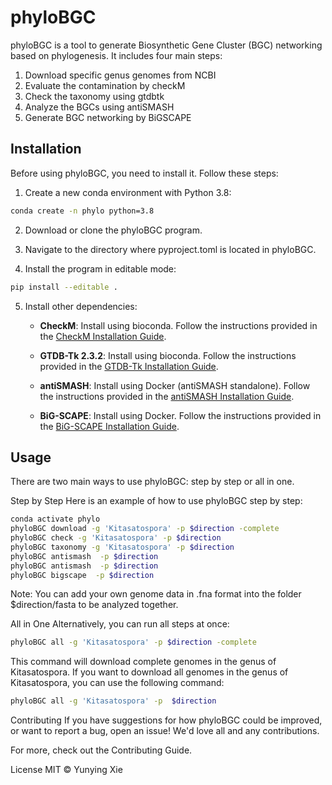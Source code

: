 # phyloBGC

phyloBGC is a tool to generate Biosynthetic Gene Cluster (BGC) networking based on phylogenesis. It includes four main steps:

1. Download specific genus genomes from NCBI
2. Evaluate the contamination by checkM
3. Check the taxonomy using gtdbtk
4. Analyze the BGCs using antiSMASH
5. Generate BGC networking by BiGSCAPE

## Installation

Before using phyloBGC, you need to install it. Follow these steps:

1. Create a new conda environment with Python 3.8:

```bash
conda create -n phylo python=3.8
```
2. Download or clone the phyloBGC program.

3. Navigate to the directory where pyproject.toml is located in phyloBGC.

4. Install the program in editable mode:
```bash
pip install --editable .
```
5. Install other dependencies:

   - **CheckM**: Install using bioconda. Follow the instructions provided in the [CheckM Installation Guide](https://github.com/Ecogenomics/CheckM/wiki/Installation#how-to-install-checkm).

   - **GTDB-Tk 2.3.2**: Install using bioconda. Follow the instructions provided in the [GTDB-Tk Installation Guide](https://ecogenomics.github.io/GTDBTk/installing/index.html).

   - **antiSMASH**: Install using Docker (antiSMASH standalone). Follow the instructions provided in the [antiSMASH Installation Guide](https://docs.antismash.secondarymetabolites.org/install/).

   - **BiG-SCAPE**: Install using Docker. Follow the instructions provided in the [BiG-SCAPE Installation Guide](https://bigscape-corason.secondarymetabolites.org/installation/).

## Usage
There are two main ways to use phyloBGC: step by step or all in one.

Step by Step
Here is an example of how to use phyloBGC step by step:

```bash
conda activate phylo
phyloBGC download -g 'Kitasatospora' -p $direction -complete
phyloBGC check -g 'Kitasatospora' -p $direction
phyloBGC taxonomy -g 'Kitasatospora' -p $direction
phyloBGC antismash  -p $direction
phyloBGC antismash  -p $direction
phyloBGC bigscape  -p $direction
```

Note: You can add your own genome data in .fna format into the folder $direction/fasta to be analyzed together.

All in One
Alternatively, you can run all steps at once:

```bash 
phyloBGC all -g 'Kitasatospora' -p $direction -complete

```

This command will download complete genomes in the genus of Kitasatospora. If you want to download all genomes in the genus of Kitasatospora, you can use the following command:

```bash
phyloBGC all -g 'Kitasatospora' -p  $direction

```

Contributing
If you have suggestions for how phyloBGC could be improved, or want to report a bug, open an issue! We'd love all and any contributions.

For more, check out the Contributing Guide.

License
MIT © Yunying Xie